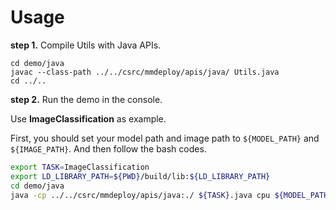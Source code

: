 # Usage
**step 1.** Compile Utils with Java APIs.
```
cd demo/java
javac --class-path ../../csrc/mmdeploy/apis/java/ Utils.java
cd ../..
```

**step 2.** Run the demo in the console.

Use **ImageClassification** as example.

First, you should set your model path and image path to `${MODEL_PATH}` and `${IMAGE_PATH}`. And then follow the bash codes.

```bash
export TASK=ImageClassification
export LD_LIBRARY_PATH=${PWD}/build/lib:${LD_LIBRARY_PATH}
cd demo/java
java -cp ../../csrc/mmdeploy/apis/java:./ ${TASK}.java cpu ${MODEL_PATH} ${IMAGE_PATH}
```
